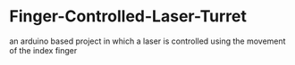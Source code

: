 # Finger-Controlled-Laser-Turret
an arduino based project in which a laser is controlled using the movement of the index finger
